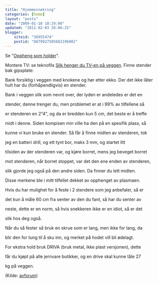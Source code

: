 ```yaml
---
title: "Hjemmesnekring"
categories: [home]
layout: "posts"
date: "2009-01-10 10:29:00"
updated: "2011-02-03 20:06:25"
blogger:
    siteid: "36955474"
    postid: "8879927505682196082"
---
```


Se "<a href="http://www.dinside.no/804051/oppheng-som-holder">Oppheng som holder</a>".

Montere TV: se teknofils <a href="http://www.teknofil.no/wip4/henger_tv-_paa_veggen/d.epl?id=33091">Slik henger du TV-en på veggen</a>.
Finne stender bak gipsplate:

Bank forsiktig i veggen med knokene og hør etter ekko. Der det ikke låter hult har du (forhåpendligvis) en stender.

Bank i veggen slik som nevnt over, der lyden er andeledes er det en

stender, denne trenger du, men problemet er at i 99% av tilfellene så

er stenderen en 2"4", og da er bredden kun 5 cm, det beste er å treffe

midt i denne. Siden kompisen min ville ha den på en spesifik plass, så

kunne vi kun bruke en stender. Så får å finne midten av stenderen, tok

jeg en batteri drill, og ett tynt bor, maks 3 mm, og startet litt

tilsiden av der stenderen var, og kjøre borret, mens jeg beveget borret

mot stenderen, når borret stoppet, var det den ene enden av stenderen,

slik gjorde jeg også på den andre siden. Da finner du lett midten.

Disse merkene ble i mitt tilfellet dekket av opphenget av plasmaen.

Hvis du har mulighet for å feste i 2 stendere som jeg anbefaler, så er

det kun å måle 60 cm fra senter av den du fant, så har du senter av

neste, dette er en norm, så hvis snekkeren ikke er en idiot, så er det

slik hos deg også.

Når du så fester så bruk en skrue som er lang, men ikke for lang, da

blir den for tung til å sku inn, og merket på hodet vill bli ødelagt.

For ekstra hold bruk DRIVA (bruk metal, ikke plast versjonen), dette

får du kjøpt på alle jernvare butikker, og en drive skal kunne tåle 27

kg på veggen.

(Kilde: <a href="http://avforum.no/forum/tv-apparater/10731-taler-veggen-vekten-av-plasmaskjermen.html">avforum</a>)
